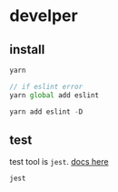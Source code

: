 # develper

## install

```js
yarn
```

```js
// if eslint error
yarn global add eslint

yarn add eslint -D
```

## test

test tool is `jest`. [docs here](https://www.jestjs.cn/)

```js
jest
```
